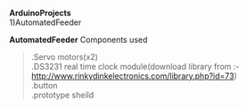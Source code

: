 **ArduinoProjects** \
1)AutomatedFeeder 

**AutomatedFeeder**
   Components used
>.Servo motors(x2)\
.DS3231 real time clock module(download library from :- http://www.rinkydinkelectronics.com/library.php?id=73) \
.button \
.prototype sheild 


